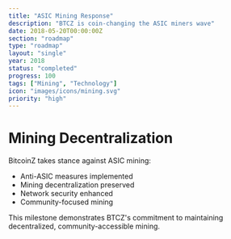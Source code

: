```yaml
---
title: "ASIC Mining Response"
description: "BTCZ is coin-changing the ASIC miners wave"
date: 2018-05-20T00:00:00Z
section: "roadmap"
type: "roadmap"
layout: "single"
year: 2018
status: "completed"
progress: 100
tags: ["Mining", "Technology"]
icon: "images/icons/mining.svg"
priority: "high"
---
```


# Mining Decentralization

BitcoinZ takes stance against ASIC mining:
- Anti-ASIC measures implemented
- Mining decentralization preserved
- Network security enhanced
- Community-focused mining

This milestone demonstrates BTCZ's commitment to maintaining decentralized, community-accessible mining.
